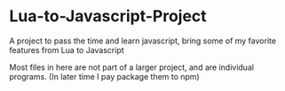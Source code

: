 # Lua-to-Javascript-Project
A project to pass the time and learn javascript, bring some of my favorite features from Lua to Javascript

Most files in here are not part of a larger project, and are individual programs. (In later time I pay package them to npm)
